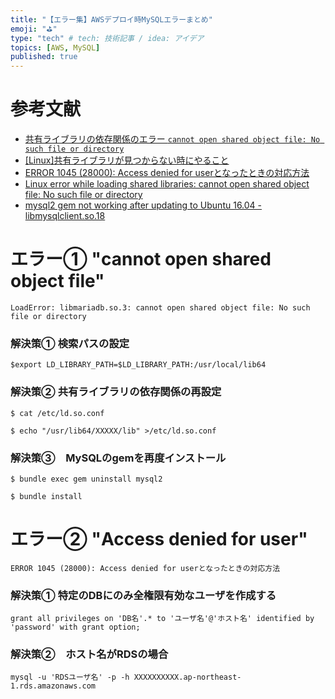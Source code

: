 ```yaml
---
title: "【エラー集】AWSデプロイ時MySQLエラーまとめ"
emoji: "⛳"
type: "tech" # tech: 技術記事 / idea: アイデア
topics: [AWS, MySQL]
published: true
---
```

# 参考文献

- [共有ライブラリの依存関係のエラー `cannot open shared object file: No such file or directory`](https://qiita.com/pollseed/items/65e3fac05fc21980d2b2)
- [[Linux]共有ライブラリが見つからない時にやること](https://qiita.com/kouyan/items/c52fab36291a505e6122)
- [ERROR 1045 (28000): Access denied for userとなったときの対応方法](https://qiita.com/ponsuke0531/items/df51a784b5ff48c97ac7)
- [Linux error while loading shared libraries: cannot open shared object file: No such file or directory](https://stackoverflow.com/questions/480764/linux-error-while-loading-shared-libraries-cannot-open-shared-object-file-no-s)
- [mysql2 gem not working after updating to Ubuntu 16.04 - libmysqlclient.so.18](https://stackoverflow.com/questions/41538713/mysql2-gem-not-working-after-updating-to-ubuntu-16-04-libmysqlclient-so-18)


# エラー①   "cannot open shared object file"
```
LoadError: libmariadb.so.3: cannot open shared object file: No such file or directory
```

### 解決策①  検索パスの設定
```
$export LD_LIBRARY_PATH=$LD_LIBRARY_PATH:/usr/local/lib64
```

### 解決策②  共有ライブラリの依存関係の再設定
```
$ cat /etc/ld.so.conf
```

```
$ echo "/usr/lib64/XXXXX/lib" >/etc/ld.so.conf
```

### 解決策③　MySQLのgemを再度インストール
```
$ bundle exec gem uninstall mysql2
```

```
$ bundle install
```


# エラー②    "Access denied for user"
```
ERROR 1045 (28000): Access denied for userとなったときの対応方法
```

### 解決策① 特定のDBにのみ全権限有効なユーザを作成する
```
grant all privileges on 'DB名'.* to 'ユーザ名'@'ホスト名' identified by 'password' with grant option;
```

### 解決策②　ホスト名がRDSの場合
```
mysql -u 'RDSユーザ名' -p -h XXXXXXXXXX.ap-northeast-1.rds.amazonaws.com
```

